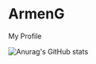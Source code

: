 # ArmenG
My Profile

![Anurag's GitHub stats](https://github-readme-stats.vercel.app/api?username=anuraghazra&show_icons=true&theme=radical)
